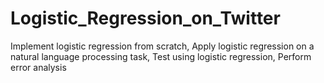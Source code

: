 # Logistic_Regression_on_Twitter
Implement logistic regression from scratch, Apply logistic regression on a natural language processing task, Test using logistic regression, Perform error analysis
